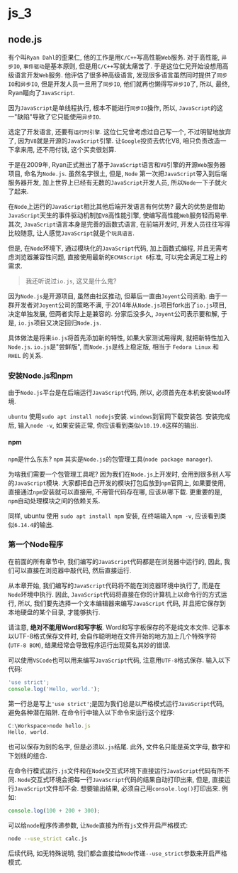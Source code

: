 # js_3

## node.js

有个叫`Ryan Dahl`的歪果仁, 他的工作是用`C/C++`写高性能`Web`服务. 对于高性能, `异步IO`, `事件驱动`是基本原则,
但是用`C/C++`写就太痛苦了. 于是这位仁兄开始设想用高级语言开发`Web`服务.
他评估了很多种高级语言, 发现很多语言虽然同时提供了`同步IO`和`异步IO`, 但是开发人员一旦用了`同步IO`,
他们就再也懒得写`异步IO`了, 所以, 最终, Ryan瞄向了`JavaScript`.

因为`JavaScript`是单线程执行, 根本不能进行`同步IO`操作, 所以, `JavaScript`的这一"缺陷"导致了它只能使用`异步IO`.

选定了开发语言, 还要有`运行时引擎`. 这位仁兄曾考虑过自己写一个, 不过明智地放弃了, 因为`V8`就是开源的`JavaScript`引擎.
让`Google`投资去优化V8, 咱只负责改造一下拿来用, 还不用付钱, 这个买卖很划算.

于是在2009年, Ryan正式推出了基于`JavaScript`语言和`V8`引擎的开源`Web`服务器项目, 命名为`Node.js`.
虽然名字很土, 但是, `Node` 第一次把`JavaScript`带入到后端服务器开发, 加上世界上已经有无数的`JavaScript`开发人员, 所以`Node`一下子就火了起来.

在`Node`上运行的`JavaScript`相比其他后端开发语言有何优势?
最大的优势是借助`JavaScript`天生的事件驱动机制加`V8`高性能引擎, 使编写高性能`Web`服务轻而易举.
其次, `JavaScript`语言本身是完善的函数式语言,
在前端开发时, 开发人员往往写得比较随意, 让人感觉`JavaScript`就是个`玩具语言`.

但是, 在`Node`环境下, 通过模块化的`JavaScript`代码, 加上函数式编程, 并且无需考虑浏览器兼容性问题, 直接使用最新的`ECMAScript 6`标准, 可以完全满足工程上的需求.

>我还听说过`io.js`, 这又是什么鬼?

因为`Node.js`是开源项目, 虽然由社区推动, 但幕后一直由`Joyent`公司资助. 由于一群开发者对`Joyent`公司的策略不满, 于2014年从`Node.js`项目fork出了`io.js`项目, 决定单独发展, 但两者实际上是兼容的.
分家后没多久, `Joyent`公司表示要和解, 于是, `io.js`项目又决定回归`Node.js`.

具体做法是将来`io.js`将首先添加新的特性, 如果大家测试用得爽, 就把新特性加入`Node.js`.
`io.js`是"尝鲜版", 而`Node.js`是线上稳定版, 相当于 `Fedora Linux` 和 `RHEL` 的关系.

### 安装Node.js和npm

由于`Node.js`平台是在后端运行`JavaScript`代码, 所以, 必须首先在本机安装`Node`环境.

`ubuntu` 使用`sudo apt install nodejs`安装. `windows`到官网下载安装包.
安装完成后, 输入`node -v`, 如果安装正常, 你应该看到类似`v10.19.0`这样的输出.

#### npm

`npm`是什么东东? `npm` 其实是`Node.js`的包管理工具(`node package manager`).

为啥我们需要一个包管理工具呢? 因为我们在`Node.js`上开发时, 会用到很多别人写的`JavaScript`模块.
大家都把自己开发的模块打包后放到`npm`官网上, 如果要使用, 直接通过`npm`安装就可以直接用, 不用管代码存在哪, 应该从哪下载.
更重要的是, `npm`自动处理模块之间的依赖关系.

同样,  ubuntu 使用 `sudo apt install npm` 安装, 在终端输入`npm -v`, 应该看到类似`6.14.4`的输出.

### 第一个Node程序

在前面的所有章节中, 我们编写的`JavaScript`代码都是在浏览器中运行的, 因此, 我们可以直接在浏览器中敲代码, 然后直接运行.

从本章开始, 我们编写的`JavaScript`代码将不能在浏览器环境中执行了, 而是在`Node`环境中执行.
因此, `JavaScript`代码将直接在你的计算机上以命令行的方式运行,
所以, 我们要先选择一个文本编辑器来编写`JavaScript` 代码, 并且把它保存到本地硬盘的某个目录, 才能够执行.

请注意, **绝对不能用Word和写字板**. Word和写字板保存的不是纯文本文件.
记事本以UTF-8格式保存文件时, 会自作聪明地在文件开始的地方加上几个特殊字符(`UTF-8 BOM`),
结果经常会导致程序运行出现莫名其妙的错误.

可以使用`VSCode`也可以用来编写`JavaScript`代码, 注意用`UTF-8`格式保存. 输入以下代码:

```js
'use strict';
console.log('Hello, world.');
```

第一行总是写上`'use strict'`;是因为我们总是以严格模式运行`JavaScript`代码, 避免各种潜在陷阱.
在命令行中输入以下命令来运行这个程序:

```js
C:\Workspace>node hello.js
Hello, world.
```

也可以保存为别的名字, 但是必须以`.js`结尾. 此外, 文件名只能是英文字母, 数字和下划线的组合.

在命令行模式运行`.js`文件和在`Node`交互式环境下直接运行`JavaScript`代码有所不同.
`Node`交互式环境会把每一行`JavaScript`代码的结果自动打印出来, 但是, 直接运行`JavaScript`文件却不会.
想要输出结果, 必须自己用`console.log()`打印出来. 例如:

```js
console.log(100 + 200 + 300);
```

可以给`node`程序传递参数, 让`Node`直接为所有`js`文件开启严格模式:

```bash
node --use_strict calc.js
```

后续代码, 如无特殊说明, 我们都会直接给`Node`传递`--use_strict`参数来开启严格模式.
